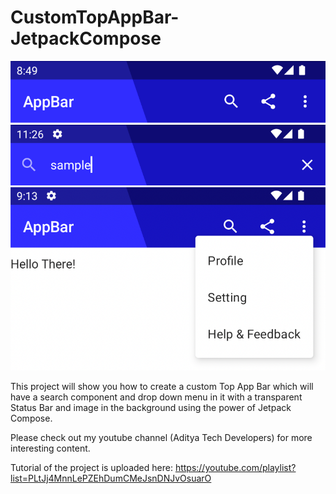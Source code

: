 # CustomTopAppBar-JetpackCompose

![](preview.png)
![](preview_2.png)
![](preview3.png)

This project will show you how to create a custom Top App Bar which will have a search component and drop down menu in it with a transparent Status Bar and image in the background using the power of Jetpack Compose.

Please check out my youtube channel (Aditya Tech Developers) for more interesting content.

Tutorial of the project is uploaded here: https://youtube.com/playlist?list=PLtJj4MnnLePZEhDumCMeJsnDNJvOsuarO
